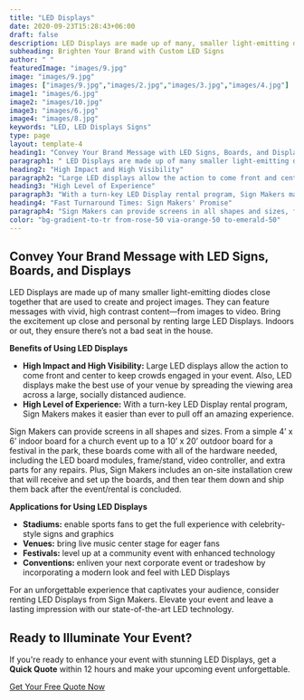 ```yaml
---
title: "LED Displays"
date: 2020-09-23T15:28:43+06:00
draft: false
description: LED Displays are made up of many, smaller light-emitting diodes close together that are used to create and project images. They can feature messages with vivid, high contrast content—from images to video.
subheading: Brighten Your Brand with Custom LED Signs
author: " "
featuredImage: "images/9.jpg"
image: "images/9.jpg"
images: ["images/9.jpg","images/2.jpg","images/3.jpg","images/4.jpg"]
image1: "images/6.jpg"
image2: "images/10.jpg"
image3: "images/6.jpg"
image4: "images/8.jpg" 
keywords: "LED, LED Displays Signs"
type: page
layout: template-4
heading1: "Convey Your Brand Message with LED Signs, Boards, and Displays"
paragraph1: " LED Displays are made up of many smaller light-emitting diodes close together that are used to create and project images. They can feature messages with vivid, high contrast content—from images to video. Bring the excitement up close and personal by renting large LED Displays. Indoors or out, they ensure there’s not a bad seat in the house. "
heading2: "High Impact and High Visibility"
paragraph2: "Large LED displays allow the action to come front and center to keep crowds engaged in your event. Also, LED displays make the best use of your venue by spreading the viewing area across a large, socially distanced audience."
heading3: "High Level of Experience"
paragraph3: "With a turn-key LED Display rental program, Sign Makers makes it easier than ever to pull off an amazing experience."
heading4: "Fast Turnaround Times: Sign Makers' Promise"
paragraph4: "Sign Makers can provide screens in all shapes and sizes, from a simple 4’ x 6’ indoor board for a church event to a 10’ x 20’ outdoor board for a festival in the park. These boards come with all the necessary hardware, including LED board modules, a frame/stand, a video controller, and extra parts for any repairs. Additionally, Sign Makers includes an on-site installation crew that will receive and set up the boards, and then tear them down and ship them back after the event or rental concludes. Applications for using LED displays range from stadiums, where they enable sports fans to get the full experience with celebrity-style signs and graphics, to venues that bring live music center stage for eager fans. They are also perfect for festivals, where they level up a community event with enhanced technology, and conventions, where they enliven corporate events or tradeshows by incorporating a modern look and feel with LED displays. For an unforgettable experience that captivates your audience, consider renting LED displays from Sign Makers. Elevate your event and leave a lasting impression with our state-of-the-art LED technology."
color: "bg-gradient-to-tr from-rose-50 via-orange-50 to-emerald-50"
---
```



## Convey Your Brand Message with LED Signs, Boards, and Displays

LED Displays are made up of many smaller light-emitting diodes close together that are used to create and project images. They can feature messages with vivid, high contrast content—from images to video. Bring the excitement up close and personal by renting large LED Displays. Indoors or out, they ensure there’s not a bad seat in the house.

**Benefits of Using LED Displays**
- **High Impact and High Visibility:** Large LED displays allow the action to come front and center to keep crowds engaged in your event. Also, LED displays make the best use of your venue by spreading the viewing area across a large, socially distanced audience.
- **High Level of Experience:** With a turn-key LED Display rental program, Sign Makers makes it easier than ever to pull off an amazing experience.

Sign Makers can provide screens in all shapes and sizes. From a simple 4’ x 6’ indoor board for a church event up to a 10’ x 20’ outdoor board for a festival in the park, these boards come with all of the hardware needed, including the LED board modules, frame/stand, video controller, and extra parts for any repairs. Plus, Sign Makers includes an on-site installation crew that will receive and set up the boards, and then tear them down and ship them back after the event/rental is concluded.

**Applications for Using LED Displays**
- **Stadiums:** enable sports fans to get the full experience with celebrity-style signs and graphics
- **Venues:** bring live music center stage for eager fans
- **Festivals:** level up at a community event with enhanced technology
- **Conventions:** enliven your next corporate event or tradeshow by incorporating a modern look and feel with LED Displays

For an unforgettable experience that captivates your audience, consider renting LED Displays from Sign Makers. Elevate your event and leave a lasting impression with our state-of-the-art LED technology.

## Ready to Illuminate Your Event?

If you're ready to enhance your event with stunning LED Displays, get a **Quick Quote** within 12 hours and make your upcoming event unforgettable.

[Get Your Free Quote Now](/book-consultation/)
